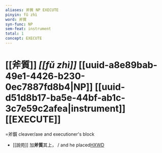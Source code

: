 ```yaml
---
aliases: 斧質 NP EXECUTE
pinyin: fǔ zhì
word: 斧質
syn-func: NP
sem-feat: instrument
total: 1
concept: EXECUTE 
---
```

# [[斧質]] *[[fǔ zhì]]*  [[uuid-a8e89bab-49e1-4426-b230-0ec7887fd8b4|NP]] [[uuid-d51d8b17-ba5e-44bf-ab1c-3c7e59c2afea|instrument]] [[EXECUTE]]
=斧鑕 cleaver/axe and executioner's block
 - [[說苑]] 加**斧質**其上，
                     / and he placed[HXWD](https://hxwd.org/textview.html?location=CH1a0907_CHANT_004-18a.29)